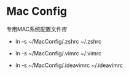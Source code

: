 # Mac Config

专用MAC系统配置文件库

* ln -s ~/MacConfig/.zshrc ~/.zshrc

* ln -s ~/MacConfig/.vimrc ~/.vimrc

* ln -s ~/MacConfig/.ideavimrc ~/.ideavimrc